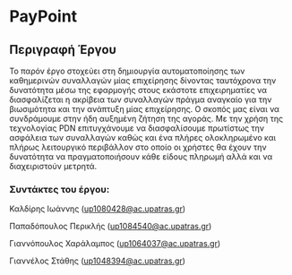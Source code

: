 # PayPoint

## Περιγραφή Έργου

Το παρόν έργο στοχεύει στη δημιουργία αυτοματοποίησης των καθημερινών συναλλαγών μίας επιχείρησης δίνοντας ταυτόχρονα την δυνατότητα μέσω της εφαρμογής στους εκάστοτε επιχειρηματίες να διασφαλίζεται η ακρίβεια των συναλλαγών πράγμα αναγκαίο για την βιωσιμότητα και την ανάπτυξη μίας επιχείρησης. Ο σκοπός μας είναι να συνδράμουμε στην ήδη αυξημένη ζήτηση της αγοράς. Με την χρήση της τεχνολογίας PDN επιτυγχάνουμε να διασφαλίσουμε πρωτίστως την ασφάλεια των συναλλαγών καθώς και ένα πλήρες ολοκληρωμένο και πλήρως λειτουργικό περιβάλλον στο οποίο οι χρήστες θα έχουν την δυνατότητα να πραγματοποιήσουν κάθε είδους πληρωμή αλλά και να διαχειριστούν μετρητά. 

### Συντάκτες του έργου:

Καλδίρης Ιωάννης (up1080428@ac.upatras.gr)

Παπαδόπουλος Περικλής (up1084540@ac.upatras.gr)

Γιαννόπουλος Χαράλαμπος	(up1064037@ac.upatras.gr)

Γιαννέλος Στάθης (up1048394@ac.upatras.gr)

